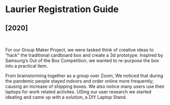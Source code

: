# Laurier Registration Guide
<h2>[2020]</h2>

<br/>
<p>
For our Group Maker Project, we were tasked think of creative ideas to “hack” the traditional cardboard box and create a 3d prototype. Inspired by Samsung’s Out of the Box Competition, we wanted to re-purpose the box into a practical item. 

From brainstorming together as a group over Zoom, We noticed that during the pandemic people stayed indoors and order online more frequently; causing an increase of shipping boxes. We also notice many users use their laptops for work related activites. USing our user research we started ideating and came up with a solution, a DIY Laptop Stand. 
</p>
<br/>